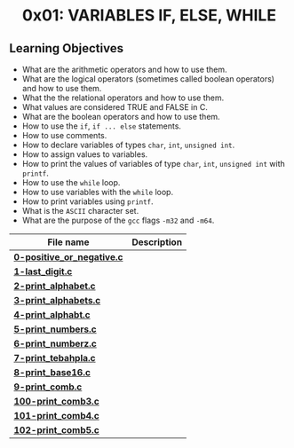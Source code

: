 <h1 align="center">0x01: VARIABLES IF, ELSE, WHILE</h1>

<h2>Learning Objectives</h2>
<ul>
<li>What are the arithmetic operators and how to use them.</li>
<li>What are the logical operators (sometimes called boolean operators) and how to use them.</li>
<li>What the the relational operators and how to use them.</li>
<li>What values are considered TRUE and FALSE in C.</li>
<li>What are the boolean operators and how to use them.</li>
 <li>How to use the <code>if</code>, <code>if ... else</code> statements.</li>
<li>How to use comments.</li>
<li>How to declare variables of types <code>char</code>, <code>int</code>, <code>unsigned int</code>.</li>
<li>How to assign values to variables.</li>
<li>How to print the values of variables of type <code>char</code>, <code>int</code>, <code>unsigned int</code> with <code>printf</code>.</li>
<li>How to use the <code>while</code> loop.</li>
<li>How to use variables with the <code>while</code> loop.</li>
<li>How to print variables using <code>printf</code>.</li>
<li>What is the <code>ASCII</code> character set.</li>
<li>What are the purpose of the <code>gcc</code> flags <code>-m32</code> and <code>-m64</code>.</li>
</ul>

|File name| Description|
|---|---|
|[**0-positive_or_negative.c**](https://github.com/GM-Samuelstein/alx-low_level_programming/blob/master/0x01-variables_if_else_while/0-positive_or_negative.c)||
|[**1-last_digit.c**](https://github.com/GM-Samuelstein/alx-low_level_programming/blob/master/0x01-variables_if_else_while/1-last_digit.c)||
|[**2-print_alphabet.c**](https://github.com/GM-Samuelstein/alx-low_level_programming/blob/master/0x01-variables_if_else_while/2-print_alphabet.c)||
|[**3-print_alphabets.c**](https://github.com/GM-Samuelstein/alx-low_level_programming/blob/master/0x01-variables_if_else_while/3-print_alphabets.c)||
|[**4-print_alphabt.c**](https://github.com/GM-Samuelstein/alx-low_level_programming/blob/master/0x01-variables_if_else_while/4-print_alphabt.c)||
|[**5-print_numbers.c**](https://github.com/GM-Samuelstein/alx-low_level_programming/blob/master/0x01-variables_if_else_while/5-print_numbers.c)||
|[**6-print_numberz.c**](https://github.com/GM-Samuelstein/alx-low_level_programming/blob/master/0x01-variables_if_else_while/6-print_numberz.c)||
|[**7-print_tebahpla.c**](https://github.com/GM-Samuelstein/alx-low_level_programming/blob/master/0x01-variables_if_else_while/7-print_tebahpla.c)||
|[**8-print_base16.c**](https://github.com/GM-Samuelstein/alx-low_level_programming/blob/master/0x01-variables_if_else_while/8-print_base16.c)||
|[**9-print_comb.c**](https://github.com/GM-Samuelstein/alx-low_level_programming/blob/master/0x01-variables_if_else_while/9-print_comb.c)||
|[**100-print_comb3.c**](https://github.com/GM-Samuelstein/alx-low_level_programming/blob/master/0x01-variables_if_else_while/100-print_comb3.c)||
|[**101-print_comb4.c**](https://github.com/GM-Samuelstein/alx-low_level_programming/blob/master/0x01-variables_if_else_while/101-print_comb4.c)||
|[**102-print_comb5.c**](https://github.com/GM-Samuelstein/alx-low_level_programming/blob/master/0x01-variables_if_else_while/102-print_comb5.c)||
